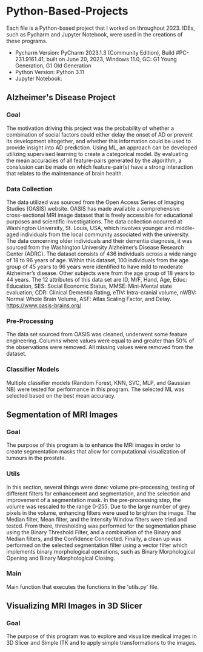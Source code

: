 # Python-Based-Projects
Each file is a Python-based project that I worked on throughout 2023. IDEs, such as Pycharm and Jupyter Notebook, were used in the creations of these programs. 
- Pycharm Version:
  PyCharm 2023.1.3 (Community Edition), Build #PC-231.9161.41, built on June 20, 2023, Windows 11.0, GC: G1 Young Generation, G1 Old Generation
- Python Version:
  Python 3.11
- Jupyter Notebook:


## Alzheimer's Disease Project
### Goal
The motivation driving this project was the probability of whether a combination of social factors could either delay the onset of AD or prevent its development altogether, and whether this information could be used to provide insight into AD prediction. Using ML, an approach can be developed utilizing supervised learning to create a categorical model. By evaluating the mean accuracies of all feature-pairs generated by the algorithm, a conslusion can be made on which feature-pair(s) have a strong interaction that relates to the maintenance of brain health.
### Data Collection
The data utilized was sourced from the Open Access Series of Imaging Studies (OASIS) website. OASIS has made available a comprehensive cross-sectional MRI image dataset that is freely accessible for educational purposes and scientific investigations. The data collection occurred at Washington University, St. Louis, USA, which involves younger and middle-aged individuals from the local community associated with the university. The data concerning older individuals and their dementia diagnosis, it was sourced from the Washington University Alzheimer’s Disease Research Center (ADRC). The dataset consists of 436 individuals across a wide range of 18 to 96 years of age. Within this dataset, 100 individuals from the age group of 45 years to 96 years were identified to have mild to moderate Alzheimer’s disease. Other subjects were from the age group of 18 years to 44 years. The 12 attributes of this data set are ID, M/F, Hand, Age, Educ: Education, SES: Social Economic Status, MMSE: Mini-Mental state evaluation, CDR: Clinical Dementia Rating, eTIV: Intra-cranial volume, nWBV: Normal Whole Brain Volume, ASF: Atlas Scaling Factor, and Delay.
https://www.oasis-brains.org/ 
### Pre-Processing
The data set sourced from OASIS was cleaned, underwent some feature engineering. Columns where values were equal to and greater than 50% of the observations were removed. All missing values were removed from the dataset.
### Classifier Models
Multiple classifier models (Random Forest, KNN, SVC, MLP, and Gaussian NB) were tested for performance in this program. The selected ML was selected based on the best mean accuracy.


## Segmentation of MRI Images
### Goal 
The purpose of this program is to enhance the MRI images in order to create segmentation masks that allow for computational visualization of tumours in the prostate.
### Utils
In this section, several things were done: volume pre-processing, testing of different filters for enhancement and segmentation, and the selection and improvement of a segmentation mask.
In the pre-processing step, the volume was rescaled to the range 0-255. Due to the large number of grey pixels in the volume, enhancing filters were used to brighten the image. The Median filter, Mean filter, and the Intensity Window filters were tried and tested. From there, thresholding was performed for the segmentation phase using the Binary Threshold Filter, and a combination of the Binary and Median filters, and the Confidence Connected. Finally, a clean up was performed on the selected segmentation filter using a vector filter which implements binary morphological operations, such as Binary Morphological Opening and Binary Morphological Closing.
### Main
Main function that executes the functions in the 'utils.py' file.


## Visualizing MRI Images in 3D Slicer
### Goal
The purpose of this program was to explore and visualize medical images in 3D Slicer and Simple ITK and to apply simple transformations to the images.

